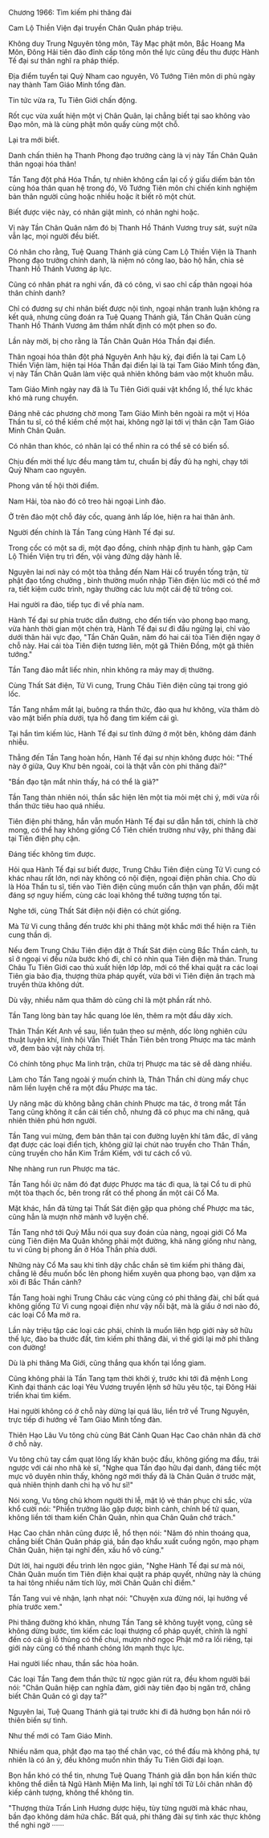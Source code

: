 




Chương 1966: Tìm kiếm phi thăng đài


Cam Lộ Thiền Viện đại truyền Chân Quân pháp triệu.

Không duy Trung Nguyên tông môn, Tây Mạc phật môn, Bắc Hoang Ma Môn, Đông Hải tiên đảo đỉnh cấp tông môn thế lực cũng đều thu được Hành Tế đại sư thân nghĩ ra pháp thiếp.

Địa điểm tuyển tại Quỷ Nham cao nguyên, Vô Tướng Tiên môn di phủ ngày nay thành Tam Giáo Minh tổng đàn.

Tin tức vừa ra, Tu Tiên Giới chấn động.

Rốt cục vừa xuất hiện một vị Chân Quân, lại chẳng biết tại sao không vào Đạo môn, mà là cùng phật môn quấy cùng một chỗ.

Lại tra mới biết.

Danh chấn thiên hạ Thanh Phong đạo trưởng càng là vị này Tần Chân Quân thân ngoại hóa thân!

Tần Tang đột phá Hóa Thần, tự nhiên không cần lại cố ý giấu diếm bản tôn cùng hóa thân quan hệ trong đó, Vô Tướng Tiên môn chi chiến kinh nghiệm bản thân người cũng hoặc nhiều hoặc ít biết rõ một chút.

Biết được việc này, có nhân giật mình, có nhân nghi hoặc.

Vị này Tần Chân Quân năm đó bị Thanh Hồ Thánh Vương truy sát, suýt nữa vẫn lạc, mọi người đều biết.

Có nhân cho rằng, Tuệ Quang Thánh giả cùng Cam Lộ Thiền Viện là Thanh Phong đạo trưởng chính danh, là niệm nó công lao, bảo hộ hắn, chia sẻ Thanh Hồ Thánh Vương áp lực.

Cũng có nhân phát ra nghi vấn, đã có công, vì sao chỉ cấp thân ngoại hóa thân chính danh?

Chỉ có đương sự chi nhân biết được nội tình, ngoại nhân tranh luận không ra kết quả, nhưng cũng đoán ra Tuệ Quang Thánh giả, Tần Chân Quân cùng Thanh Hồ Thánh Vương âm thầm nhất định có một phen so đo.

Lần này mời, bị cho rằng là Tần Chân Quân Hóa Thần đại điển.

Thân ngoại hóa thân đột phá Nguyên Anh hậu kỳ, đại điển là tại Cam Lộ Thiền Viện làm, hiện tại Hóa Thần đại điển lại là tại Tam Giáo Minh tổng đàn, vị này Tần Chân Quân làm việc quả nhiên không bám vào một khuôn mẫu.

Tam Giáo Minh ngày nay đã là Tu Tiên Giới quái vật khổng lồ, thế lực khác khó mà rung chuyển.

Đáng nhẽ các phương chờ mong Tam Giáo Minh bên ngoài ra một vị Hóa Thần tu sĩ, có thể kiềm chế một hai, không ngờ lại tới vị thân cận Tam Giáo Minh Chân Quân.

Có nhân than khóc, có nhân lại có thể nhìn ra có thể sẽ có biến số.

Chịu đến mời thế lực đều mang tâm tư, chuẩn bị đầy đủ hạ nghi, chạy tới Quỷ Nham cao nguyên.

Phong vân tế hội thời điểm.

Nam Hải, tòa nào đó cô treo hải ngoại Linh đảo.

Ở trên đảo một chỗ đáy cốc, quang ảnh lấp lóe, hiện ra hai thân ảnh.

Người đến chính là Tần Tang cùng Hành Tế đại sư.

Trong cốc có một sa di, một đạo đồng, chính nhập định tu hành, gặp Cam Lộ Thiền Viện trụ trì đến, vội vàng đứng dậy hành lễ.

Nguyên lai nơi này có một tòa thẳng đến Nam Hải cổ truyền tống trận, từ phật đạo tổng chưởng , bình thường muốn nhập Tiên điện lúc mới có thể mở ra, tiết kiệm cước trình, ngày thường các lưu một cái đệ tử trông coi.

Hai người ra đảo, tiếp tục đi về phía nam.

Hành Tế đại sư phía trước dẫn đường, cho đến tiến vào phong bạo mang, vừa hành thời gian một chén trà, Hành Tế đại sư đi đầu ngừng lại, chỉ vào dưới thân hải vực đạo, "Tần Chân Quân, năm đó hai cái tòa Tiên điện ngay ở chỗ này. Hai cái tòa Tiên điện tương liên, một gã Thiên Đồng, một gã thiên tướng."

Tần Tang đảo mắt liếc nhìn, nhìn không ra mảy may dị thường.

Cùng Thất Sát điện, Tử Vi cung, Trung Châu Tiên điện cũng tại trong gió lốc.

Tần Tang nhắm mắt lại, buông ra thần thức, đảo qua hư không, vừa thăm dò vào mặt biển phía dưới, tựa hồ đang tìm kiếm cái gì.

Tại hắn tìm kiếm lúc, Hành Tế đại sư tĩnh đứng ở một bên, không dám đánh nhiễu.

Thẳng đến Tần Tang hoàn hồn, Hành Tế đại sư nhịn không được hỏi: "Thế này ở giữa, Quy Khư bên ngoài, coi là thật vẫn còn phi thăng đài?"

"Bần đạo tận mắt nhìn thấy, há có thể là giả?"

Tần Tang thản nhiên nói, thần sắc hiện lên một tia mỏi mệt chi ý, mới vừa rồi thần thức tiêu hao quá nhiều.

Tiên điện phi thăng, hắn vẫn muốn Hành Tế đại sư dẫn hắn tới, chính là chờ mong, có thể hay không giống Cổ Tiên chiến trường như vậy, phi thăng đài tại Tiên điện phụ cận.

Đáng tiếc không tìm được.

Hỏi qua Hành Tế đại sư biết được, Trung Châu Tiên điện cùng Tử Vi cung có khác nhau rất lớn, nơi này không có nội điện, ngoại điện phân chia. Cho dù là Hóa Thần tu sĩ, tiến vào Tiên điện cũng muốn cẩn thận vạn phần, đối mặt đáng sợ nguy hiểm, cùng các loại không thể tưởng tượng tồn tại.

Nghe tới, cùng Thất Sát điện nội điện có chút giống.

Mà Tử Vi cung thẳng đến trước khi phi thăng một khắc mới thể hiện ra Tiên cung thần dị.

Nếu đem Trung Châu Tiên điện đặt ở Thất Sát điện cùng Bắc Thần cảnh, tu sĩ ở ngoại vi đều nửa bước khó đi, chỉ có nhìn qua Tiên điện mà thán. Trung Châu Tu Tiên Giới cao thủ xuất hiện lớp lớp, mới có thể khai quật ra các loại Tiên gia bảo địa, thượng thừa pháp quyết, vừa bởi vì Tiên điện ân trạch mà truyền thừa không dứt.

Dù vậy, nhiều năm qua thăm dò cũng chỉ là một phần rất nhỏ.

Tần Tang lòng bàn tay hắc quang lóe lên, thêm ra một đầu dây xích.

Thân Thần Kết Anh về sau, liền tuân theo sư mệnh, dốc lòng nghiên cứu thuật luyện khí, lĩnh hội Vẫn Thiết Thần Tiên bên trong Phược ma tác mảnh vỡ, đem bảo vật này chữa trị.

Có chính tông phục Ma linh trận, chữa trị Phược ma tác sẽ dễ dàng nhiều.

Làm cho Tần Tang ngoài ý muốn chính là, Thân Thần chỉ dùng mấy chục năm liền luyện chế ra một đầu Phược ma tác.

Uy năng mặc dù không bằng chân chính Phược ma tác, ở trong mắt Tần Tang cũng không ít cần cải tiến chỗ, nhưng đã có phục ma chi năng, quả nhiên thiên phú hơn người.

Tần Tang vui mừng, đem bản thân tại con đường luyện khí tâm đắc, dĩ vãng đạt được các loại điển tịch, không giữ lại chút nào truyền cho Thân Thần, cũng truyền cho hắn Kim Trầm Kiếm, với tư cách cổ vũ.

Nhẹ nhàng run run Phược ma tác.

Tần Tang hồi ức năm đó đạt được Phược ma tác đi qua, là tại Cổ tu di phủ một tòa thạch ốc, bên trong rất có thể phong ấn một cái Cổ Ma.

Mặt khác, hắn đã từng tại Thất Sát điện gặp qua phỏng chế Phược ma tác, cũng hẳn là mượn nhờ mảnh vỡ luyện chế.

Tần Tang nhớ tới Quỷ Mẫu nói qua suy đoán của nàng, ngoại giới Cổ Ma cùng Tiên điện Ma Quân không phải một đường, khả năng giống như nàng, tu vi cũng bị phong ấn ở Hóa Thần phía dưới.

Những này Cổ Ma sau khi tỉnh dậy chắc chắn sẽ tìm kiếm phi thăng đài, chẳng lẽ đều muốn bốc lên phong hiểm xuyên qua phong bạo, vạn dặm xa xôi đi Bắc Thần cảnh?

Tần Tang hoài nghi Trung Châu các vùng cũng có phi thăng đài, chỉ bất quá không giống Tử Vi cung ngoại điện như vậy nổi bật, mà là giấu ở nơi nào đó, các loại Cổ Ma mở ra.

Lần này triệu tập các loại các phái, chính là muốn liên hợp giới này sở hữu thế lực, đào ba thước đất, tìm kiếm phi thăng đài, vì thế giới lại mở phi thăng con đường!

Dù là phi thăng Ma Giới, cũng thắng qua khốn tại lồng giam.

Cũng không phải là Tần Tang tạm thời khởi ý, trước khi tới đã mệnh Long Kình đại thánh các loại Yêu Vương truyền lệnh sở hữu yêu tộc, tại Đông Hải triển khai tìm kiếm.

Hai người không có ở chỗ này dừng lại quá lâu, liền trở về Trung Nguyên, trực tiếp đi hướng về Tam Giáo Minh tổng đàn.

Thiên Hạo Lâu Vu tông chủ cùng Bát Cảnh Quan Hạc Cao chân nhân đã chờ ở chỗ này.

Vu tông chủ tay cầm quạt lông lấy khăn buộc đầu, không giống ma đầu, trái ngược với cái nho nhã kẻ sĩ, "Nghe qua Tần đạo hữu đại danh, đáng tiếc một mực vô duyên nhìn thấy, không ngờ mới thấy đã là Chân Quân ở trước mặt, quả nhiên thịnh danh chi hạ vô hư sĩ!"

Nói xong, Vu tông chủ khom người thi lễ, mặt lộ vẻ thán phục chi sắc, vừa khổ cười nói: "Phiền trưởng lão gặp được bình cảnh, chính bế tử quan, không liền tới tham kiến Chân Quân, nhìn qua Chân Quân chớ trách."

Hạc Cao chân nhân cũng được lễ, hổ thẹn nói: "Năm đó nhìn thoáng qua, chẳng biết Chân Quân pháp giá, bần đạo khẩu xuất cuồng ngôn, mạo phạm Chân Quân, hiện tại nghĩ đến, xấu hổ vô cùng."

Dứt lời, hai người đều trình lên ngọc giản, "Nghe Hành Tế đại sư mà nói, Chân Quân muốn tìm Tiên điện khai quật ra pháp quyết, những này là chúng ta hai tông nhiều năm tích lũy, mời Chân Quân chỉ điểm."

Tần Tang vui vẻ nhận, lạnh nhạt nói: "Chuyện xưa đừng nói, lại hướng về phía trước xem."

Phi thăng đường khó khăn, nhưng Tần Tang sẽ không tuyệt vọng, cũng sẽ không dừng bước, tìm kiếm các loại thượng cổ pháp quyết, chính là nghĩ đến có cái gì lỗ thủng có thể chui, mượn nhờ ngọc Phật mở ra lối riêng, tại giới này cũng có thể nhanh chóng lớn mạnh thực lực.

Hai người liếc nhau, thần sắc hòa hoãn.

Các loại Tần Tang đem thần thức từ ngọc giản rút ra, đều khom người bái nói: "Chân Quân hiệp can nghĩa đảm, giới này tiên đạo bị ngăn trở, chẳng biết Chân Quân có gì dạy ta?"

Nguyên lai, Tuệ Quang Thánh giả tại trước khi đi đã hướng bọn hắn nói rõ thiên biến sự tình.

Như thế mới có Tam Giáo Minh.

Nhiều năm qua, phật đạo ma tạo thế chân vạc, có thể đấu mà không phá, tự nhiên là có ăn ý, đều không muốn nhìn thấy Tu Tiên Giới đại loạn.

Bọn hắn khó có thể tin, nhưng Tuệ Quang Thánh giả dẫn bọn hắn kiến thức không thể diễn tả Ngũ Hành Miện Ma linh, lại nghĩ tới Tử Lôi chân nhân độ kiếp cảnh tượng, không thể không tin.

"Thượng thừa Trấn Linh Hương dược hiệu, tùy từng người mà khác nhau, bần đạo không dám hứa chắc. Bất quá, phi thăng đài sự tình xác thực không thể nghi ngờ ······




